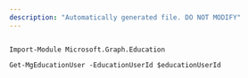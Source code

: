 ```yaml
---
description: "Automatically generated file. DO NOT MODIFY"
---
```


```powershellv2

Import-Module Microsoft.Graph.Education

Get-MgEducationUser -EducationUserId $educationUserId

```
